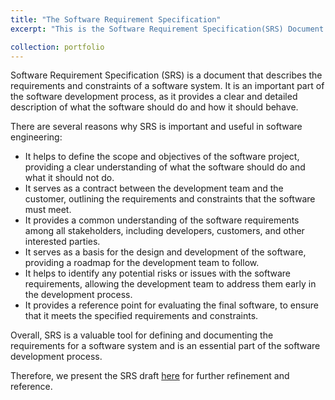```yaml
---
title: "The Software Requirement Specification"
excerpt: "This is the Software Requirement Specification(SRS) Document for the requirement Engineering <br/><img src='/images/SRS.png'>"

collection: portfolio
---
```


Software Requirement Specification (SRS) is a document that describes the requirements and constraints of a software system. It is an important part of the software development process, as it provides a clear and detailed description of what the software should do and how it should behave.

There are several reasons why SRS is important and useful in software engineering:

- It helps to define the scope and objectives of the software project, providing a clear understanding of what the software should do and what it should not do.
- It serves as a contract between the development team and the customer, outlining the requirements and constraints that the software must meet.
- It provides a common understanding of the software requirements among all stakeholders, including developers, customers, and other interested parties.
- It serves as a basis for the design and development of the software, providing a roadmap for the development team to follow.
- It helps to identify any potential risks or issues with the software requirements, allowing the development team to address them early in the development process.
- It provides a reference point for evaluating the final software, to ensure that it meets the specified requirements and constraints.

Overall, SRS is a valuable tool for defining and documenting the requirements for a software system and is an essential part of the software development process.

Therefore, we present the SRS draft [here](../files/paper1) for further refinement and reference.
